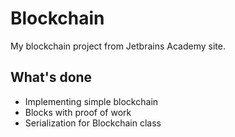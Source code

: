 # Blockchain
My blockchain project from Jetbrains Academy site.


## What's done
* Implementing simple blockchain
* Blocks with proof of work
* Serialization for Blockchain class
